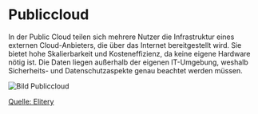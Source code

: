 # Publiccloud

In der Public Cloud teilen sich mehrere Nutzer die Infrastruktur eines externen Cloud-Anbieters, die über das Internet bereitgestellt wird. Sie bietet hohe Skalierbarkeit und Kosteneffizienz, da keine eigene Hardware nötig ist. Die Daten liegen außerhalb der eigenen IT-Umgebung, weshalb Sicherheits- und Datenschutzaspekte genau beachtet werden müssen.

![Bild Publiccloud](https://www.elitery.com/wp-content/uploads/2021/04/Public-Cloud.jpg)

[Quelle: Elitery](https://elitery.com/articles/kenali-tentang-cloud-computing-pengertian-tipe-dan-fungsi/)
